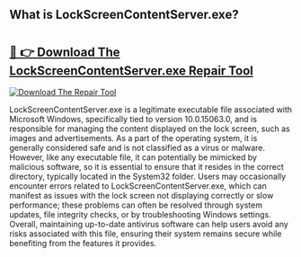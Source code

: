 ## What is LockScreenContentServer.exe? 

# <h2><a href="https://exedetect.com/download.php?LockScreenContentServer.exe">🔗 👉 Download The LockScreenContentServer.exe Repair Tool</a></h2>

[![Download The Repair Tool](https://exedetect.com/download-button.jpg)](https://exedetect.com/download.php?LockScreenContentServer.exe)

LockScreenContentServer.exe is a legitimate executable file associated with Microsoft Windows, specifically tied to version 10.0.15063.0, and is responsible for managing the content displayed on the lock screen, such as images and advertisements. As a part of the operating system, it is generally considered safe and is not classified as a virus or malware. However, like any executable file, it can potentially be mimicked by malicious software, so it is essential to ensure that it resides in the correct directory, typically located in the System32 folder. Users may occasionally encounter errors related to LockScreenContentServer.exe, which can manifest as issues with the lock screen not displaying correctly or slow performance; these problems can often be resolved through system updates, file integrity checks, or by troubleshooting Windows settings. Overall, maintaining up-to-date antivirus software can help users avoid any risks associated with this file, ensuring their system remains secure while benefiting from the features it provides.